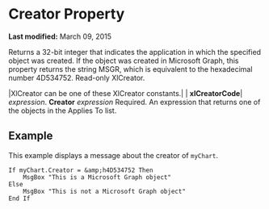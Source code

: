 
# Creator Property

 **Last modified:** March 09, 2015

Returns a 32-bit integer that indicates the application in which the specified object was created. If the object was created in Microsoft Graph, this property returns the string MSGR, which is equivalent to the hexadecimal number 4D534752. Read-only XlCreator.


|XlCreator can be one of these XlCreator constants.|
| **xlCreatorCode**|
 _expression_. **Creator**
 _expression_ Required. An expression that returns one of the objects in the Applies To list.

## Example

This example displays a message about the creator of  `myChart`.


```
If myChart.Creator = &amp;h4D534752 Then 
    MsgBox "This is a Microsoft Graph object" 
Else 
    MsgBox "This is not a Microsoft Graph object" 
End If
```

